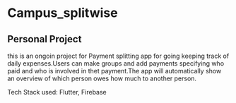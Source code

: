 # Campus_splitwise
## Personal Project


this is an ongoin project for Payment splitting app for going keeping track of daily expenses.Users can make groups and add payments specifying who paid and who is involved in thet payment.The app will automatically show an overview of which person owes how much to another person.

Tech Stack used: Flutter, Firebase
